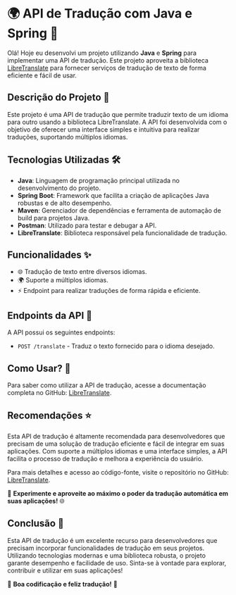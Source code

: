 # 🌍 API de Tradução com Java e Spring 🚀

Olá! Hoje eu desenvolvi um projeto utilizando **Java** e **Spring** para implementar uma API de tradução. Este projeto aproveita a biblioteca [LibreTranslate](https://github.com/dynomake/libretranslate-java) para fornecer serviços de tradução de texto de forma eficiente e fácil de usar.

## Descrição do Projeto 📜

Este projeto é uma API de tradução que permite traduzir texto de um idioma para outro usando a biblioteca LibreTranslate. A API foi desenvolvida com o objetivo de oferecer uma interface simples e intuitiva para realizar traduções, suportando múltiplos idiomas.

## Tecnologias Utilizadas 🛠️

- **Java**: Linguagem de programação principal utilizada no desenvolvimento do projeto.
- **Spring Boot**: Framework que facilita a criação de aplicações Java robustas e de alto desempenho.
- **Maven**: Gerenciador de dependências e ferramenta de automação de build para projetos Java.
- **Postman**: Utilizado para testar e debugar a API.
- **LibreTranslate**: Biblioteca responsável pela funcionalidade de tradução.

## Funcionalidades ✨

- 🌐 Tradução de texto entre diversos idiomas.
- 🌍 Suporte a múltiplos idiomas.
- ⚡ Endpoint para realizar traduções de forma rápida e eficiente.

## Endpoints da API 🔗

A API possui os seguintes endpoints:

- `POST /translate` - Traduz o texto fornecido para o idioma desejado.

## Como Usar? 🤔

Para saber como utilizar a API de tradução, acesse a documentação completa no GitHub: [LibreTranslate](https://github.com/dynomake/libretranslate-java).

## Recomendações ⭐

Esta API de tradução é altamente recomendada para desenvolvedores que precisam de uma solução de tradução eficiente e fácil de integrar em suas aplicações. Com suporte a múltiplos idiomas e uma interface simples, a API facilita o processo de tradução e melhora a experiência do usuário.

Para mais detalhes e acesso ao código-fonte, visite o repositório no GitHub: [LibreTranslate](https://github.com/dynomake/libretranslate-java).

🚀 **Experimente e aproveite ao máximo o poder da tradução automática em suas aplicações!** 🌐

## Conclusão 🎯

Esta API de tradução é um excelente recurso para desenvolvedores que precisam incorporar funcionalidades de tradução em seus projetos. Utilizando tecnologias modernas e uma biblioteca robusta, o projeto garante desempenho e facilidade de uso. Sinta-se à vontade para explorar, contribuir e utilizar em suas aplicações!

📘 **Boa codificação e feliz tradução!** 🎉
